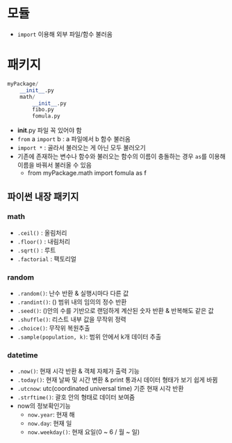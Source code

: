 # 모듈
- `import` 이용해 외부 파일/함수 불러옴 

# 패키지
```python
myPackage/
    __init__.py
    math/
        __init__.py
        fibo.py
        fomula.py
```
- __init__.py 파일 꼭 있어야 함
- `from` a `import` b : a 파일에서 b 함수 불러옴
- `import *` : 골라서 불러오는 게 아닌 모두 불러오기
- 기존에 존재하는 변수나 함수와 불러오는 함수의 이름이 충돌하는 경우 `as`를 이용해 이름을 바꿔서 불러올 수 있음
    - from myPackage.math import fomula as f

## 파이썬 내장 패키지
### math 
- `.ceil()` : 올림처리
- `.floor()` : 내림처리
- `.sqrt()` : 루트
- `.factorial` : 팩토리얼

### random
- `.random()`: 난수 반환 & 실행시마다 다른 값
- `.randint()`: () 범위 내의 임의의 정수 반환
- `.seed()`: ()안의 수를 기반으로 랜덤하게 계산된 숫자 반환 & 반복해도 같은 값
- `.shuffle()`: 리스트 내부 값을 무작위 정력
- `.choice()`: 무작위 복원추출
- `.sample(population, k)`: 범위 안에서 k개 데이터 추출

### datetime
- `.now()`: 현재 시각 반환 & 객체 자체가 출력 기능
- `.today()`: 현재 날짜 및 시간 변환 & print 통과시 데이터 형태가 보기 쉽게 바뀜
- `.utcnow`: utc(coordinated universal time) 기준 현재 시각 반환
- `.strftime()`: 괄호 안의 형태로 데이터 보여줌
- now의 정보확인기능
    - `now.year`: 현재 해 
    - `now.day`: 현재 일
    - `now.weekday()`: 현재 요일(0 ~ 6 / 월 ~ 일)
